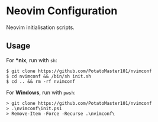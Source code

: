 # Neovim Configuration
Neovim initialisation scripts.

## Usage
For **\*nix**, run with `sh`:
```
$ git clone https://github.com/PotatoMaster101/nvimconf
$ cd nvimconf && /bin/sh init.sh
$ cd .. && rm -rf nvimconf
```

For **Windows**, run with `pwsh`:
```
> git clone https://github.com/PotatoMaster101/nvimconf
> .\nvimconf\init.ps1
> Remove-Item -Force -Recurse .\nvimconf\
```
